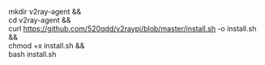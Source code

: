 mkdir v2ray-agent && \
cd v2ray-agent && \
curl https://github.com/520qdd/v2raypj/blob/master/install.sh -o install.sh && \
chmod +x install.sh && \
bash install.sh
